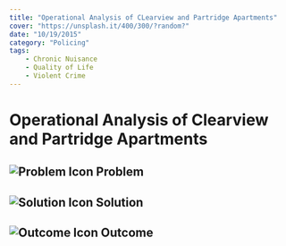 ```yaml
---
title: "Operational Analysis of CLearview and Partridge Apartments"
cover: "https://unsplash.it/400/300/?random?"
date: "10/19/2015"
category: "Policing"
tags:
    - Chronic Nuisance
    - Quality of Life
    - Violent Crime
---
```


# Operational Analysis of Clearview and Partridge Apartments

## ![Problem Icon](https://github.com/google/material-design-icons/raw/master/alert/1x_web/ic_error_outline_black_48dp.png "Problem") Problem

## ![Solution Icon](https://github.com/google/material-design-icons/raw/master/action/1x_web/ic_lightbulb_outline_black_48dp.png "Solution") Solution

## ![Outcome Icon](https://github.com/google/material-design-icons/raw/master/action/1x_web/ic_view_list_black_48dp.png "Outcome") Outcome
